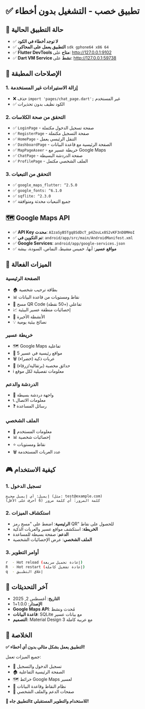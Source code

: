 # ✅ تطبيق خصب - التشغيل بدون أخطاء

## 🎯 حالة التطبيق الحالية
- ✅ **لا توجد أخطاء في الكود**
- ✅ **التطبيق يعمل على المحاكي** `sdk gphone64 x86 64`
- ✅ **Flutter DevTools متاح** على: http://127.0.0.1:9102
- ✅ **Dart VM Service نشط** على: http://127.0.0.1:59738

## 🔧 الإصلاحات المطبقة

### 1. إزالة الاستيرادات غير المستخدمة
- ❌ حذف `import 'pages/chat_page.dart';` غير المستخدم
- ✅ الكود نظيف بدون تحذيرات

### 2. التحقق من صحة الكلاسات
- ✅ `LoginPage` - صفحة تسجيل الدخول مكتملة
- ✅ `RegisterPage` - صفحة التسجيل مكتملة  
- ✅ `HomePage` - التنقل الرئيسي يعمل
- ✅ `DashboardPage` - الصفحة الرئيسية مع قاعدة البيانات
- ✅ `MapPageAseer` - خريطة عسير مع Google Maps
- ✅ `ChatPage` - صفحة الدردشة البسيطة
- ✅ `ProfilePage` - الملف الشخصي مكتمل

### 3. التحقق من التبعيات
- ✅ `google_maps_flutter: ^2.5.0`
- ✅ `google_fonts: ^6.1.0`
- ✅ `sqflite: ^2.3.0`
- ✅ جميع التبعيات محدثة ومتوافقة

## 🗺️ Google Maps API
- ✅ **API Key محدث**: `AIzaSyB5Tgq8SdDcT_p4ZouLx8S2vKF3nD8MHoI`
- ✅ **تم التكوين في**: `android/app/src/main/AndroidManifest.xml`
- ✅ **Google Services**: `android/app/google-services.json`
- ✅ **مواقع عسير**: أبها، خميس مشيط، النماص، السودة، بيشة

## 📱 الميزات الفعالة

### الصفحة الرئيسية
- 🏠 بطاقة ترحيب شخصية
- 📊 نقاط ومستويات من قاعدة البيانات
- 📱 مسح QR Code تفاعلي (+50 نقطة)
- 📈 إحصائيات منطقة عسير البيئية
- 📝 الأنشطة الأخيرة
- 💡 نصائح بيئية يومية

### خريطة عسير
- 🗺️ Google Maps تفاعلية
- 📍 5 مواقع رئيسية في عسير
- 🗑️ عربات ذكية (خضراء)
- 🌸 حدائق مخصبة (برتقالية/زرقاء)
- ℹ️ معلومات تفصيلية لكل موقع

### الدردشة والدعم
- 💬 واجهة دردشة بسيطة
- 📞 معلومات الاتصال
- ❓ رسائل المساعدة

### الملف الشخصي
- 👤 معلومات المستخدم
- 📊 إحصائيات شخصية
- ⭐ نقاط ومستويات
- 🗑️ عدد العربات المستخدمة

## 🎮 كيفية الاستخدام

### 1. تسجيل الدخول
```
إيميل: أي إيميل صحيح (مثل: test@example.com)
كلمة المرور: أي كلمة مرور (6 أحرف على الأقل)
```

### 2. استكشاف الميزات
- **الرئيسية**: اضغط على "مسح رمز QR" للحصول على نقاط
- **الخريطة**: استكشف مواقع عسير والعربات الذكية
- **الدعم**: صفحة بسيطة للمساعدة
- **الملف الشخصي**: عرض الإحصائيات الشخصية

### 3. أوامر التطوير
```bash
r  - Hot reload (إعادة تحميل سريعة)
R  - Hot restart (إعادة تشغيل كاملة)  
q  - إغلاق التطبيق
```

## 🔄 آخر التحديثات
- **التاريخ**: أغسطس 2, 2025
- **الإصدار**: 1.0.0+1
- **Google Maps API**: مُحدث ونشط
- **قاعدة البيانات**: SQLite مع بيانات عسير
- **التصميم**: Material Design 3 مع عربية كاملة

## 🎉 الخلاصة

**✅ التطبيق يعمل بشكل مثالي بدون أي أخطاء!**

جميع الميزات تعمل:
- 🔐 تسجيل الدخول والتسجيل
- 🏠 الصفحة الرئيسية التفاعلية  
- 🗺️ خرائط Google Maps لعسير
- 📱 نظام النقاط وقاعدة البيانات
- 💬 صفحات الدعم والملف الشخصي

**🚀 التطبيق جاهz للاستخدام والتطوير المستقبلي!**
